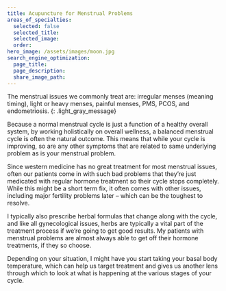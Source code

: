 ```yaml
---
title: Acupuncture for Menstrual Problems
areas_of_specialties:
  selected: false
  selected_title:
  selected_image:
  order:
hero_image: /assets/images/moon.jpg
search_engine_optimization:
  page_title:
  page_description:
  share_image_path:
---
```


The menstrual issues we commonly treat are: irregular menses (meaning timing), light or heavy menses, painful menses, PMS, PCOS, and endometriosis.
{: .light_gray_message}

Because a normal menstrual cycle is just a function of a healthy overall system, by working holistically on overall wellness, a balanced menstrual cycle is often the natural outcome. This means that while your cycle is improving, so are any other symptoms that are related to same underlying problem as is your menstrual problem.

Since western medicine has no great treatment for most menstrual issues, often our patients come in with such bad problems that they’re just medicated with regular hormone treatment so their cycle stops completely. While this might be a short term fix, it often comes with other issues, including major fertility problems later – which can be the toughest to resolve.

I typically also prescribe herbal formulas that change along with the cycle, and like all gynecological issues, herbs are typically a vital part of the treatment process if we’re going to get good results. My patients with menstrual problems are almost always able to get off their hormone treatments, if they so choose.

Depending on your situation, I might have you start taking your basal body temperature, which can help us target treatment and gives us another lens through which to look at what is happening at the various stages of your cycle.